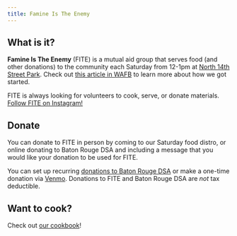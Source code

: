 ```yaml
---
title: Famine Is The Enemy
---
```


## What is it?

**Famine Is The Enemy** (FITE) is a mutual aid group that serves food (and other donations) to the community each Saturday from 12-1pm at [North 14th Street Park](https://maps.app.goo.gl/GJhM7rvKNZgw9kZF9). Check out [this article in WAFB](https://www.wafb.com/story/37165041/were-all-in-this-together-fite-works-to-help-the-less-fortunate/) to learn more about how we got started. 

FITE is always looking for volunteers to cook, serve, or donate materials. [Follow FITE on Instagram!](https://www.instagram.com/fite_br/)

## Donate

You can donate to FITE in person by coming to our Saturday food distro, or online donating to Baton Rouge DSA and including a message that you would like your donation to be used for FITE.

You can set up recurring [donations to Baton Rouge DSA](/donate/) or make a one-time donation via [Venmo](https://venmo.com/u/BRDSA). Donations to FITE and Baton Rouge DSA are _not_ tax deductible. 

## Want to cook?

Check out [our cookbook](/fite/recipies)!


